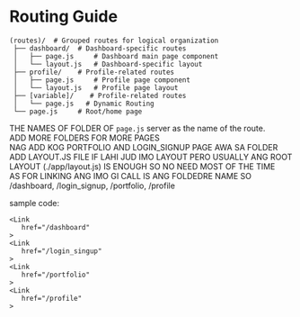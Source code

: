 # Routing Guide

```
(routes)/  # Grouped routes for logical organization
 ├── dashboard/  # Dashboard-specific routes
 │   ├── page.js     # Dashboard main page component
 │   └── layout.js   # Dashboard-specific layout
 ├── profile/    # Profile-related routes
 │   ├── page.js     # Profile page component
 │   └── layout.js   # Profile page layout
 ├── [variable]/    # Profile-related routes
 │   └── page.js   # Dynamic Routing
 └── page.js     # Root/home page
```

THE NAMES OF FOLDER OF ``page.js`` server as the name of the route.  
ADD MORE FOLDERS FOR MORE PAGES  
NAG ADD KOG PORTFOLIO AND LOGIN_SIGNUP PAGE AWA SA FOLDER  
ADD LAYOUT.JS FILE IF LAHI JUD IMO LAYOUT PERO USUALLY ANG ROOT LAYOUT (./app/layout.js) IS ENOUGH SO NO NEED MOST OF THE TIME  
AS FOR LINKING ANG IMO GI CALL IS ANG FOLDEDRE NAME SO /dashboard, /login_signup, /portfolio, /profile  

sample code:
```
<Link
   href="/dashboard"
>
<Link
   href="/login_singup"
>
<Link
   href="/portfolio"
>
<Link
   href="/profile"
>
```
